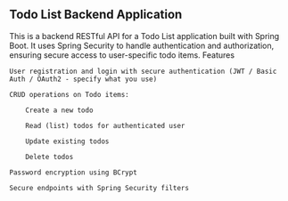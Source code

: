 ## Todo List Backend Application

This is a backend RESTful API for a Todo List application built with Spring Boot. It uses Spring Security to handle authentication and authorization, ensuring secure access to user-specific todo items.
Features

    User registration and login with secure authentication (JWT / Basic Auth / OAuth2 - specify what you use)

    CRUD operations on Todo items:

        Create a new todo

        Read (list) todos for authenticated user

        Update existing todos

        Delete todos

    Password encryption using BCrypt

    Secure endpoints with Spring Security filters
